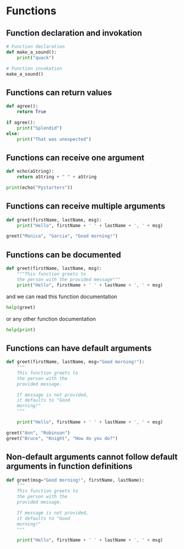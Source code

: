 # Functions

## Function declaration and invokation

```python
# Function declaration
def make_a_sound():
    print("quack")

# Function invokation
make_a_sound()
```

## Functions can return values

```python
def agree():
    return True

if agree():
    print("Splendid")
else:
    print("That was unexpected")
```

## Functions can receive one argument

```python
def echo(aString):
    return aString + " " + aString

print(echo("Pystarters"))
```

## Functions can receive multiple arguments

```python
def greet(firstName, lastName, msg):
    print("Hello", firstName + ' ' + lastName + ', ' + msg)

greet("Monica", "Garcia", "Good morning!")
```

## Functions can be documented

```python
def greet(firstName, lastName, msg):
    """This function greets to
    the person with the provided message"""
    print("Hello", firstName + ' ' + lastName + ', ' + msg)
```

and we can read this function documentation

```python
help(greet)
```

or any other function documentation

```python
help(print)
```

## Functions can have default arguments

```python
def greet(firstName, lastName, msg="Good morning!"):
    """
    This function greets to
    the person with the
    provided message.

    If message is not provided,
    it defaults to "Good
    morning!"
    """

    print("Hello", firstName + ' ' + lastName + ', ' + msg)

greet("Ann", "Robinson")
greet("Bruce", "Knight", "How do you do?")
```

## Non-default arguments cannot follow default arguments in function definitions

```python
def greet(msg="Good morning!", firstName, lastName):
    """
    This function greets to
    the person with the
    provided message.

    If message is not provided,
    it defaults to "Good
    morning!"
    """

    print("Hello", firstName + ' ' + lastName + ', ' + msg)
```

